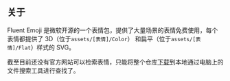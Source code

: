 ## 关于

Fluent Emoji 是微软开源的一个表情包，提供了大量场景的表情免费使用，每个表情都提供了 3D（位于`assets/[表情]/Color`） 和扁平（位于`assets/[表情]/Flat`）样式的 SVG。

截至目前还没有官方网站可以检索表情，只能将整个仓库[下载](https://github.com/microsoft/fluentui-emoji/archive/refs/heads/main.zip)到本地通过电脑上的文件搜索工具进行查找了。
